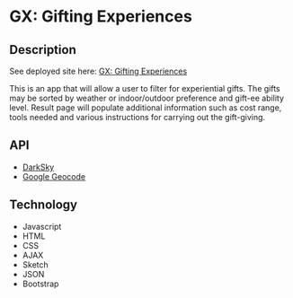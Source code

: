 # GX: Gifting Experiences

## Description

See deployed site here: [GX: Gifting Experiences](https://giftx-d0791.firebaseapp.com)

This is an app that will allow a user to filter for experiential gifts. The gifts may be sorted by weather or indoor/outdoor preference and gift-ee ability level. Result page will populate additional information such as cost range, tools needed and various instructions for carrying out the gift-giving.

## API
- [DarkSky](https://darksky.net/dev/)
- [Google Geocode](https://developers.google.com/maps/documentation/geocoding/start)

## Technology
- Javascript
- HTML
- CSS
- AJAX
- Sketch
- JSON
- Bootstrap
